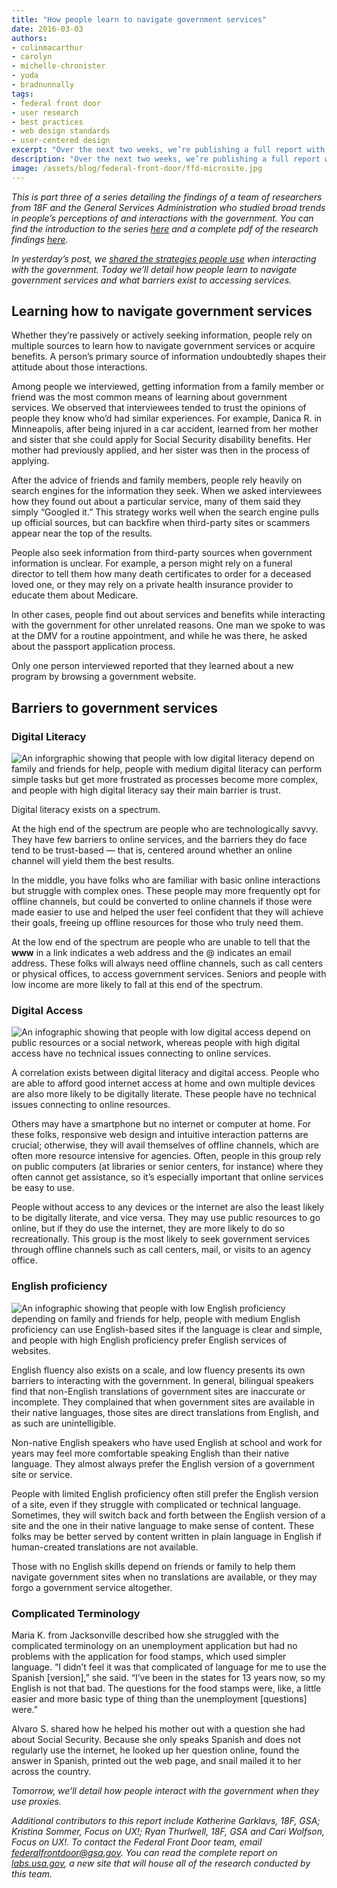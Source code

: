 ```yaml
---
title: "How people learn to navigate government services"
date: 2016-03-03
authors:
- colinmacarthur
- carolyn
- michelle-chronister
- yuda
- bradnunnally
tags:
- federal front door
- user research
- best practices
- web design standards
- user-centered design
excerpt: "Over the next two weeks, we’re publishing a full report with findings from our research to better understand the public's overall experience interacting with the federal government and their attitudes about sharing information with government agencies. In today’s installment, we detail how people learn to navigate government services and what barriers exist to accessing services."
description: "Over the next two weeks, we’re publishing a full report with findings from our research to better understand the public's overall experience interacting with the federal government and their attitudes about sharing information with government agencies. In today’s installment, we detail how people learn to navigate government services and what barriers exist to accessing services."
image: /assets/blog/federal-front-door/ffd-microsite.jpg
---
```



_This is part three of a series detailing the findings of a team of researchers from 18F and the General Services Administration who studied broad trends in people’s perceptions of and interactions with the government. You can find the introduction to the series [here](https://18f.gsa.gov/2016/03/01/what-we-learned-after-interviewing-people-about-their-interactions-with-the-federal-government/) and a complete pdf of the research findings [here](https://labs.usa.gov/#research-report)._

_In yesterday’s post, we [shared the strategies people use](https://18f.gsa.gov/2016/03/02/strategies-people-use-when-interacting-with-the-federal-government/) when interacting with the government. Today we’ll detail how people learn to navigate government services and what barriers exist to accessing services._

## Learning how to navigate government services

Whether they’re passively or actively seeking information, people rely on multiple sources to learn how to navigate government services or acquire benefits. A person’s primary source of information undoubtedly shapes their attitude about those interactions. 

Among people we interviewed, getting information from a family member or friend was the most common means of learning about government services. We observed that interviewees tended to trust the opinions of people they know who’d had similar experiences. For example, Danica R. in Minneapolis, after being injured in a car accident, learned from her mother and sister that she could apply for Social Security disability benefits. Her mother had previously applied, and her sister was then in the process of applying.

After the advice of friends and family members, people rely heavily on search engines for the information they seek. When we asked interviewees how they found out about a particular service, many of them said they simply “Googled it.” This strategy works well when the search engine pulls up official sources, but can backfire when third-party sites or scammers appear near the top of the results. 

People also seek information from third-party sources  when government information is unclear. For example, a person might rely on a funeral director to tell them how many death certificates to order for a deceased loved one, or they may rely on a private health insurance provider to educate them about Medicare.

In other cases, people find out about services and benefits while interacting with the government for other unrelated reasons. One man we spoke to was at the DMV for a routine appointment, and while he was there, he asked about the passport application process. 

Only one person interviewed reported that they learned about a new program by browsing a government website. 

## Barriers to government services

### Digital Literacy

![An inforgraphic showing that people with low digital literacy depend on family and friends for help, people with medium digital literacy can perform simple tasks but get more frustrated as processes become more complex, and people with high digital literacy say their main barrier is trust.]({{site.baseurl}}/assets/blog/federal-front-door/image06.jpg)

Digital literacy exists on a spectrum. 

At the high end of the spectrum are people who are technologically savvy. They have few barriers to online services, and the barriers they do face tend to be trust-based — that is, centered around whether an online channel will yield them the best results. 

In the middle, you have folks who are familiar with basic online interactions but struggle with complex ones. These people may more frequently opt for offline channels, but could be converted to online channels if those were made easier to use and helped the user feel confident that they will achieve their goals, freeing up offline resources for those who truly need them. 

At the low end of the spectrum are people who are unable to tell that the **www** in a link indicates a web address and the @ indicates an email address. These folks will always need offline channels, such as call centers or physical offices, to access government services. Seniors and people with low income are more likely to fall at this end of the spectrum.

### Digital Access 

![An infographic showing that people with low digital access depend on public resources or a social network, whereas people with high digital access have no technical issues connecting to online services.]({{site.baseurl}}/assets/blog/federal-front-door/image04.jpg)

A correlation exists between digital literacy and digital access. People who are able to afford good internet access at home and own multiple devices are also more likely to be digitally literate. These people have no technical issues connecting to online resources. 

Others may have a smartphone but no internet or computer at home. For these folks, responsive web design and intuitive interaction patterns are crucial; otherwise, they will avail themselves of offline channels, which are often more resource intensive for agencies. Often, people in this group rely on public computers (at libraries or senior centers, for instance) where they often cannot get assistance, so it’s especially important that online services be easy to use.

People without access to any devices or the internet are also the least likely to be digitally literate, and vice versa. They may use public resources to go online, but if they do use the internet, they are more likely to do so recreationally. This group is the most likely to seek government services through offline channels such as call centers, mail, or visits to an agency office.

### English proficiency

![An infographic showing that people with low English proficiency depending on family and friends for help, people with medium English proficiency can use English-based sites if the language is clear and simple, and people with high English proficiency prefer English services of websites.]({{site.baseurl}}/assets/blog/federal-front-door/image05.jpg)

English fluency also exists on a scale, and low fluency presents its own barriers to interacting with the government. In general, bilingual speakers find that non-English translations of government sites are inaccurate or incomplete. They complained that when government sites are available in their native languages, those sites are direct translations from English, and as such are unintelligible. 

Non-native English speakers who have used English at school and work for years may feel more comfortable speaking English than their native language. They almost always prefer the English version of a government site or service. 

People with limited English proficiency often still prefer the English version of a site, even if they struggle with complicated or technical language. Sometimes, they will switch back and forth between the English version of a site and the one in their native language to make sense of  content. These folks may be better served by content written in plain language in English if human-created translations are not available.  

Those with no English skills depend on friends or family to help them navigate government sites when no translations are available, or they may forgo a government service altogether.

### Complicated Terminology

Maria K. from Jacksonville described how she struggled with the complicated terminology on an unemployment application but had no problems with the application for food stamps, which used simpler language.  “I didn’t feel it was that complicated of language for me to use the Spanish [version],” she said. “I’ve been in the states for 13 years now, so my English is not that bad. The questions for the food stamps were, like, a little easier and more basic type of thing than the unemployment [questions] were.”

Alvaro S. shared how he helped his mother out with a question she had about Social Security. Because she only speaks Spanish and does not regularly use the internet, he looked up her question online, found the answer in Spanish, printed out the web page, and snail mailed it to her across the country. 


_Tomorrow, we’ll detail how people interact with the government when they use proxies._


_Additional contributors to this report include Katherine Garklavs, 18F, GSA; Kristina Sommer, Focus on UX!; Ryan Thurlwell, 18F, GSA 
and Cari Wolfson, Focus on UX!. To contact the Federal Front Door team, email [federalfrontdoor@gsa.gov](mailto:federalfrontdoor@gsa.gov). You can read the complete report on [labs.usa.gov](https://labs.usa.gov), a new site that will house all of the research conducted by this team._


